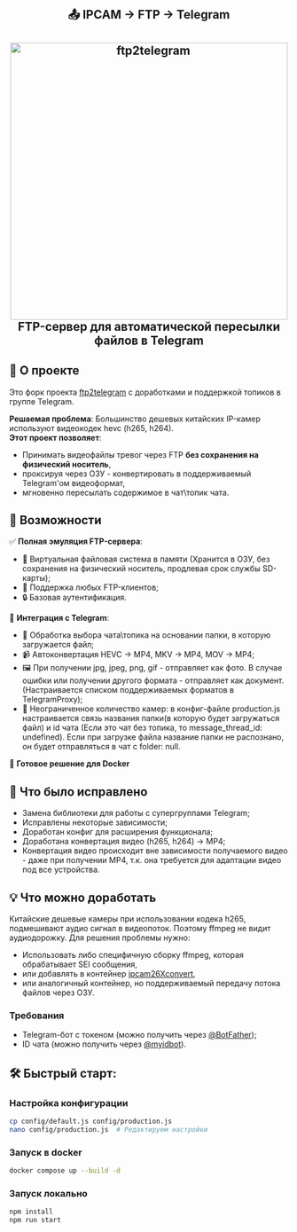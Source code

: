 <div align="center">
    <h2>📤 IPCAM -> FTP -> Telegram <h2>
    <img src="https://github.com/Shablykinm/ipcam2ftp2telegram/blob/master/assets/ftp2telegram.svg" width="500" alt="ftp2telegram">
    <div>FTP-сервер для автоматической пересылки файлов в Telegram</div>
</div>

## 🌟 О проекте

Это форк проекта [ftp2telegram](https://github.com/schinken/ftp2telegram) с доработками и поддержкой топиков в группе Telegram. 

**Решаемая проблема**: Большинство дешевых китайских IP-камер используют видеокодек hevc (h265, h264). 
<br>
**Этот проект позволяет**:
- Принимать видеофайлы тревог через FTP **без сохранения на физический носитель**,
- проксируя через ОЗУ - конвертировать в поддерживаемый Telegram'ом видеоформат,
- мгновенно пересылать содержимое в чат\топик чата.

## 🚀 Возможности

✅ **Полная эмуляция FTP-сервера**:
- 🧩 Виртуальная файловая система в памяти (Хранится в ОЗУ, без сохранения на физический носитель, продлевая срок службы SD-карты);
- 🔄 Поддержка любых FTP-клиентов;
- 🔒 Базовая аутентификация.

📨 **Интеграция с Telegram**:
- 🎯 Обработка выбора чата\топика на основании папки, в которую загружается файл;
- 📹 Автоконвертация HEVC → MP4, MKV -> MP4, MOV -> MP4;
- 🖼  При получении jpg, jpeg, png, gif - отправляет как фото. В случае ошибки или получении другого формата - отправляет как документ. (Настраивается списком поддерживаемых форматов в TelegramProxy);
- 🔌 Неограниченное количество камер: в конфиг-файле production.js настраивается связь названия папки(в которую будет загружаться файл) и id чата (Если это чат без топика, то message_thread_id: undefined). Если при загрузке файла название папки не распознано, он будет отправляться в чат с folder: null.

🐳 **Готовое решение для Docker**

## 🔨 Что было исправлено
- Замена библиотеки для работы с супергруппами Telegram;
- Исправлены некоторые зависимости;
- Доработан конфиг для расширения функционала;
- Доработана конвертация видео (h265, h264) -> MP4;
- Конвертация видео происходит вне зависимости получаемого видео - даже при получении MP4, т.к. она требуется для адаптации видео под все устройства.

## 💡 Что можно доработать
Китайские дешевые камеры при использовании кодека h265, подмешивают аудио сигнал в видеопоток. Поэтому ffmpeg не видит аудиодорожку. 
Для решения проблемы нужно:
- Использовать либо специфичную сборку ffmpeg, которая обрабатывает SEI сообщения,
- или добавлять в контейнер [ipcam26Xconvert](https://github.com/francescovannini/ipcam26Xconvert),
- или аналогичный контейнер, но поддерживаемый передачу потока файлов через ОЗУ.

### Требования
- Telegram-бот с токеном (можно получить через [@BotFather](https://t.me/BotFather));
- ID чата (можно получить через [@myidbot](https://t.me/myidbot)).

## 🛠 Быстрый старт:

### Настройка конфигурации
```bash
cp config/default.js config/production.js
nano config/production.js  # Редактируем настройки
```

### Запуск в docker

```bash
docker compose up --build -d
```

### Запуск локально

```bash
npm install
npm run start
```


